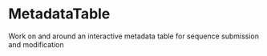 # MetadataTable
Work on and around an interactive metadata table for sequence submission and modification
